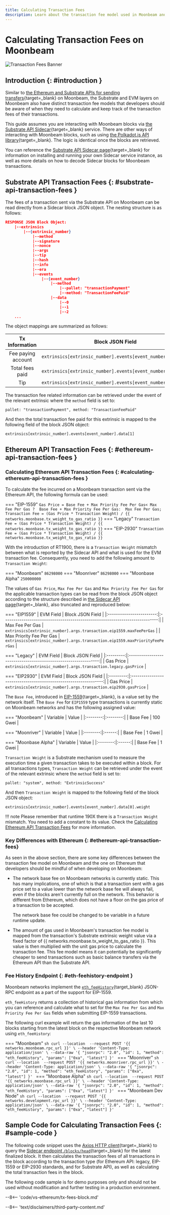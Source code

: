 ```yaml
---
title: Calculating Transaction Fees
description: Learn about the transaction fee model used in Moonbeam and the differences compared to Ethereum that developers should be aware of. 
---
```


# Calculating Transaction Fees on Moonbeam

![Transaction Fees Banner](/images/builders/get-started/eth-compare/tx-fees-banner.png)

## Introduction {: #introduction }

Similar to [the Ethereum and Substrate APIs for sending transfers](/builders/get-started/eth-compare/transfers-api/){target=_blank} on Moonbeam, the Substrate and EVM layers on Moonbeam also have distinct transaction fee models that developers should be aware of when they need to calculate and keep track of the transaction fees of their transactions. 

This guide assumes you are interacting with Moonbeam blocks via [the Substrate API Sidecar](/builders/build/substrate-api/sidecar/){target=_blank} service. There are other ways of interacting with Moonbeam blocks, such as using [the Polkadot.js API library](/builders/build/substrate-api/polkadot-js-api/){target=_blank}. The logic is identical once the blocks are retrieved. 

You can reference the [Substrate API Sidecar page](/builders/build/substrate-api/sidecar/){target=_blank} for information on installing and running your own Sidecar service instance, as well as more details on how to decode Sidecar blocks for Moonbeam transactions. 

## Substrate API Transaction Fees {: #substrate-api-transaction-fees }

The fees of a transaction sent via the Substrate API on Moonbeam can be read directly from a Sidecar block JSON object. The nesting structure is as follows:

```JSON
RESPONSE JSON Block Object:
    |--extrinsics
        |--{extrinsic_number}
            |--method
            |--signature
            |--nonce
            |--args
            |--tip           
            |--hash
            |--info
            |--era
            |--events
                |--{event_number}
                    |--method
                        |--pallet: "transactionPayment"
                        |--method: "TransactionFeePaid"
                    |--data
                        |--0
                        |--1
                        |--2
    ...

```

The object mappings are summarized as follows:

|   Tx Information   |                      Block JSON Field                       |
|:------------------:|:-----------------------------------------------------------:|
| Fee paying account | `extrinsics[extrinsic_number].events[event_number].data[0]` |
|  Total fees paid   | `extrinsics[extrinsic_number].events[event_number].data[1]` |
|        Tip         | `extrinsics[extrinsic_number].events[event_number].data[2]` |

The transaction fee related information can be retrieved under the event of the relevant extrinsic where the `method` field is set to: 

```
pallet: "transactionPayment", method: "TransactionFeePaid" 
```

And then the total transaction fee paid for this extrinsic is mapped to the following field of the block JSON object:

```
extrinsics[extrinsic_number].events[event_number].data[1]
```

## Ethereum API Transaction Fees {: #ethereum-api-transaction-fees }

### Calculating Ethereum API Transaction Fees {: #calculating-ethereum-api-transaction-fees }

To calculate the fee incurred on a Moonbeam transaction sent via the Ethereum API, the following formula can be used:

=== "EIP-1559"
    ```
    Gas Price = Base Fee + Max Priority Fee Per Gas< Max Fee Per Gas ? 
                Base Fee + Max Priority Fee Per Gas: 
                Max Fee Per Gas;
    Transaction Fee = (Gas Price * Transaction Weight) / {{ networks.moonbase.tx_weight_to_gas_ratio }}
    ```
=== "Legacy"
    ```
    Transaction Fee = (Gas Price * Transaction Weight) / {{ networks.moonbase.tx_weight_to_gas_ratio }}
    ```
=== "EIP-2930"
    ```
    Transaction Fee = (Gas Price * Transaction Weight) / {{ networks.moonbase.tx_weight_to_gas_ratio }}
    ```

With the introduction of RT1900, there is a `Transaction Weight` mismatch between what is reported by the Sidecar API and what is used for the EVM transaction fee. Consequently, you need to add the following amount to `Transaction Weight`:

=== "Moonbeam"
    ```
    86298000
    ```
=== "Moonriver"
    ```
    86298000
    ```
=== "Moonbase Alpha"
    ```
    250000000
    ```

The values of `Gas Price`, `Max Fee Per Gas` and `Max Priority Fee Per Gas` for the applicable transaction types can be read from the block JSON object according to the structure described in [the Sidecar API page](/builders/build/substrate-api/sidecar/#evm-fields-mapping-in-block-json-object){target=_blank}, also truncated and reproduced below: 

=== "EIP1559"
    |        EVM Field         |                               Block JSON Field                               |
    |:------------------------:|:----------------------------------------------------------------------------:|
    |     Max Fee Per Gas      |     `extrinsics[extrinsic_number].args.transaction.eip1559.maxFeePerGas`     |
    | Max Priority Fee Per Gas | `extrinsics[extrinsic_number].args.transaction.eip1559.maxPriorityFeePerGas` |

=== "Legacy"
    | EVM Field |                        Block JSON Field                         |
    |:---------:|:---------------------------------------------------------------:|
    | Gas Price | `extrinsics[extrinsic_number].args.transaction.legacy.gasPrice` |

=== "EIP2930"
    | EVM Field |                         Block JSON Field                         |
    |:---------:|:----------------------------------------------------------------:|
    | Gas Price | `extrinsics[extrinsic_number].args.transaction.eip2930.gasPrice` |

The `Base Fee`, introduced in [EIP-1559](https://eips.ethereum.org/EIPS/eip-1559){target=_blank}, is a value set by the network itself. The `Base Fee` for `EIP1559` type transactions is currently static on Moonbeam networks and has the following assigned value:

=== "Moonbeam"
    | Variable |  Value   |
    |:--------:|:--------:|
    | Base Fee | 100 Gwei |

=== "Moonriver"
    | Variable | Value  |
    |:--------:|:------:|
    | Base Fee | 1 Gwei |

=== "Moonbase Alpha"
    | Variable | Value  |
    |:--------:|:------:|
    | Base Fee | 1 Gwei |

`Transaction Weight` is a Substrate mechanism used to measure the execution time a given transaction takes to be executed within a block. For all transactions types, `Transaction Weight` can be retrieved under the event of the relevant extrinsic where the `method` field is set to:

```
pallet: "system", method: "ExtrinsicSuccess" 
```

And then `Transaction Weight` is mapped to the following field of the block JSON object:

```
extrinsics[extrinsic_number].events[event_number].data[0].weight
```

!!! note
    Please remember that runtime 190X there is a `Transaction Weight` mismatch. You need to add a constant to its value. Check the [Calculating Ethereum API Transaction Fees](#calculating-ethereum-api-transaction-fees) for more information.

### Key Differences with Ethereum {: #ethereum-api-transaction-fees} 

As seen in the above section, there are some key differences between the transaction fee model on Moonbeam and the one on Ethereum that developers should be mindful of when developing on Moonbeam:

  - The network base fee on Moonbeam networks is currently static. This has many implications, one of which is that a transaction sent with a gas price set to a value lower than the network base fee will always fail, even if the blocks aren't currently full on the network. This behavior is different from Ethereum, which does not have a floor on the gas price of a transaction to be accepted. 
    
    The network base fee could be changed to be variable in a future runtime update. 

  - The amount of gas used in Moonbeam's transaction fee model is mapped from the transaction's Substrate extrinsic weight value via a fixed factor of {{ networks.moonbase.tx_weight_to_gas_ratio }}. This value is then multiplied with the unit gas price to calculate the transaction fee. This fee model means it can potentially be significantly cheaper to send transactions such as basic balance transfers via the Ethereum API than the Substrate API. 

### Fee History Endpoint {: #eth-feehistory-endpoint }

Moonbeam networks implement the [`eth_feeHistory`](https://docs.alchemy.com/reference/eth-feehistory){target_blank} JSON-RPC endpoint as a part of the support for EIP-1559. 

`eth_feeHistory` returns a collection of historical gas information from which you can reference and calculate what to set for the `Max Fee Per Gas` and `Max Priority Fee Per Gas` fields when submitting EIP-1559 transactions. 

The following curl example will return the gas information of the last 10 blocks starting from the latest block on the respective Moonbeam network using `eth_feeHistory`:

=== "Moonbeam"
    ```sh
    curl --location 
         --request POST '{{ networks.moonbeam.rpc_url }}' \
         --header 'Content-Type: application/json' \
         --data-raw '{
            "jsonrpc": "2.0",
            "id": 1,
            "method": "eth_feeHistory",
            "params": ["0xa", "latest"]
         }'
    ```
=== "Moonriver"
    ```sh
    curl --location 
         --request POST '{{ networks.moonriver.rpc_url }}' \
         --header 'Content-Type: application/json' \
         --data-raw '{
            "jsonrpc": "2.0",
            "id": 1,
            "method": "eth_feeHistory",
            "params": ["0xa", "latest"]
         }'
    ```
=== "Moonbase Alpha"
    ```sh
    curl --location 
         --request POST '{{ networks.moonbase.rpc_url }}' \
         --header 'Content-Type: application/json' \
         --data-raw '{
            "jsonrpc": "2.0",
            "id": 1,
            "method": "eth_feeHistory",
            "params": ["0xa", "latest"]
         }'
    ```
=== "Moonbeam Dev Node"
    ```sh
    curl --location 
         --request POST '{{ networks.development.rpc_url }}' \
         --header 'Content-Type: application/json' \
         --data-raw '{
            "jsonrpc": "2.0",
            "id": 1,
            "method": "eth_feeHistory",
            "params": ["0xa", "latest"]
         }'
    ```

## Sample Code for Calculating Transaction Fees {: #sample-code }

The following code snippet uses the [Axios HTTP client](https://axios-http.com/){target=_blank} to query the [Sidecar endpoint `/blocks/head`](https://paritytech.github.io/substrate-api-sidecar/dist/){target=_blank} for the latest finalized block. It then calculates the transaction fees of all transactions in the block according to the transaction type (for Ethereum API: legacy, EIP-1559 or EIP-2930 standards, and for Substrate API), as well as calculating the total transaction fees in the block. 

The following code sample is for demo purposes only and should not be used without modification and further testing in a production environment. 

--8<-- 'code/vs-ethereum/tx-fees-block.md'

--8<-- 'text/disclaimers/third-party-content.md'
